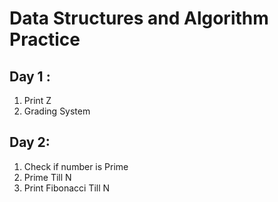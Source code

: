 # Data Structures and Algorithm Practice

## Day 1 :
1. Print Z
2. Grading System

## Day 2:
1. Check if number is Prime
2. Prime Till N 
3. Print Fibonacci Till N
